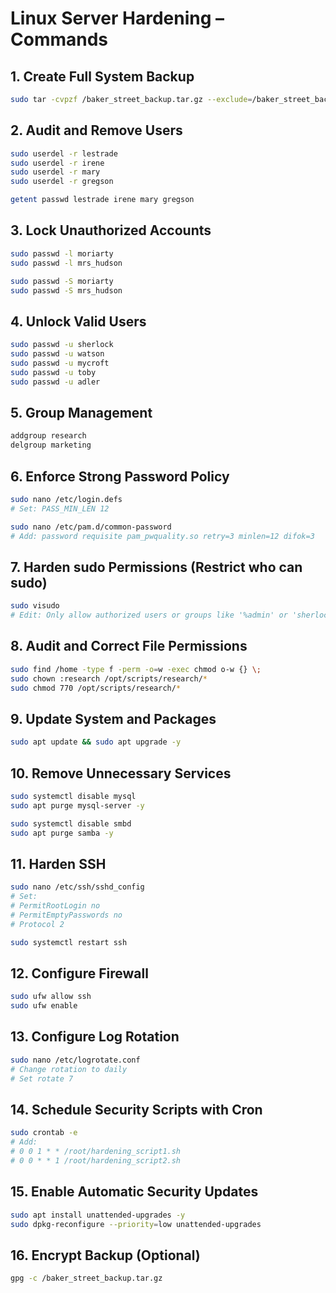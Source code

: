# Linux Server Hardening – Commands

## 1. Create Full System Backup
```bash
sudo tar -cvpzf /baker_street_backup.tar.gz --exclude=/baker_street_backup.tar.gz --exclude=/proc --exclude=/tmp --exclude=/mnt --exclude=/sys --exclude=/dev --exclude=/run /
```

## 2. Audit and Remove Users
```bash
sudo userdel -r lestrade
sudo userdel -r irene
sudo userdel -r mary
sudo userdel -r gregson

getent passwd lestrade irene mary gregson
```

## 3. Lock Unauthorized Accounts
```bash
sudo passwd -l moriarty
sudo passwd -l mrs_hudson

sudo passwd -S moriarty
sudo passwd -S mrs_hudson
```

## 4. Unlock Valid Users
```bash
sudo passwd -u sherlock
sudo passwd -u watson
sudo passwd -u mycroft
sudo passwd -u toby
sudo passwd -u adler
```

## 5. Group Management
```bash
addgroup research
delgroup marketing
```

## 6. Enforce Strong Password Policy
```bash
sudo nano /etc/login.defs
# Set: PASS_MIN_LEN 12

sudo nano /etc/pam.d/common-password
# Add: password requisite pam_pwquality.so retry=3 minlen=12 difok=3
```

## 7. Harden sudo Permissions (Restrict who can sudo)
```bash
sudo visudo
# Edit: Only allow authorized users or groups like '%admin' or 'sherlock'
```

## 8. Audit and Correct File Permissions
```bash
sudo find /home -type f -perm -o=w -exec chmod o-w {} \;
sudo chown :research /opt/scripts/research/*
sudo chmod 770 /opt/scripts/research/*
```

## 9. Update System and Packages
```bash
sudo apt update && sudo apt upgrade -y
```

## 10. Remove Unnecessary Services
```bash
sudo systemctl disable mysql
sudo apt purge mysql-server -y

sudo systemctl disable smbd
sudo apt purge samba -y
```

## 11. Harden SSH
```bash
sudo nano /etc/ssh/sshd_config
# Set:
# PermitRootLogin no
# PermitEmptyPasswords no
# Protocol 2

sudo systemctl restart ssh
```

## 12. Configure Firewall
```bash
sudo ufw allow ssh
sudo ufw enable
```

## 13. Configure Log Rotation
```bash
sudo nano /etc/logrotate.conf
# Change rotation to daily
# Set rotate 7
```

## 14. Schedule Security Scripts with Cron
```bash
sudo crontab -e
# Add:
# 0 0 1 * * /root/hardening_script1.sh
# 0 0 * * 1 /root/hardening_script2.sh
```

## 15. Enable Automatic Security Updates
```bash
sudo apt install unattended-upgrades -y
sudo dpkg-reconfigure --priority=low unattended-upgrades
```

## 16. Encrypt Backup (Optional)
```bash
gpg -c /baker_street_backup.tar.gz

